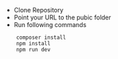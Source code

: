 - Clone Repository
- Point your URL to the pubic folder
- Run following commands
```
    composer install
    npm install
    npm run dev
```

